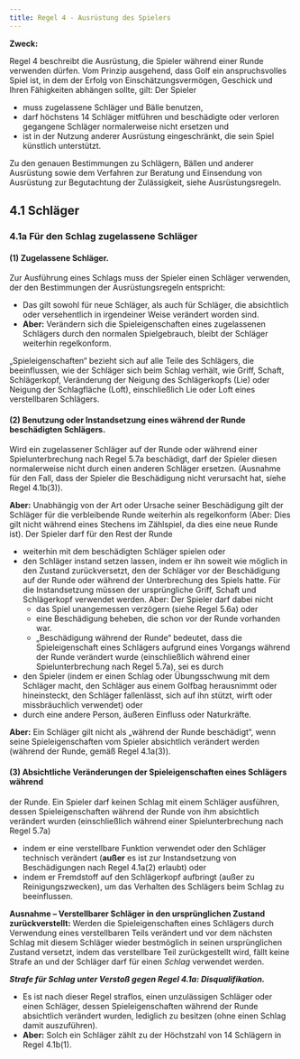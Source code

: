 ```yaml
---
title: Regel 4 - Ausrüstung des Spielers
---
```


**Zweck:**

Regel 4 beschreibt die Ausrüstung, die Spieler während einer Runde verwenden
dürfen. Vom Prinzip ausgehend, dass Golf ein anspruchsvolles Spiel ist, in
dem der Erfolg von Einschätzungsvermögen, Geschick und Ihren Fähigkeiten
abhängen sollte, gilt: Der Spieler

- muss zugelassene Schläger und Bälle benutzen,
- darf höchstens 14 Schläger mitführen und beschädigte oder verloren
  gegangene Schläger normalerweise nicht ersetzen und
- ist in der Nutzung anderer Ausrüstung eingeschränkt, die sein Spiel künstlich
  unterstützt.

Zu den genauen Bestimmungen zu Schlägern, Bällen und anderer Ausrüstung sowie
dem Verfahren zur Beratung und Einsendung von Ausrüstung zur Begutachtung der
Zulässigkeit, siehe Ausrüstungsregeln.

## 4.1 Schläger

### 4.1a Für den Schlag zugelassene Schläger

#### (1) Zugelassene Schläger.

Zur Ausführung eines Schlags muss der Spieler einen
Schläger verwenden, der den Bestimmungen der Ausrüstungsregeln entspricht:

- Das gilt sowohl für neue Schläger, als auch für Schläger, die absichtlich oder
  versehentlich in irgendeiner Weise verändert worden sind.
- **Aber:** Verändern sich die Spieleigenschaften eines zugelassenen Schlägers
  durch den normalen Spielgebrauch, bleibt der Schläger weiterhin
  regelkonform.

„Spieleigenschaften“ bezieht sich auf alle Teile des Schlägers, die beeinflussen,
wie der Schläger sich beim Schlag verhält, wie Griff, Schaft, Schlägerkopf,
Veränderung der Neigung des Schlägerkopfs (Lie) oder Neigung der Schlagfläche
(Loft), einschließlich Lie oder Loft eines verstellbaren Schlägers.

#### (2) Benutzung oder Instandsetzung eines während der Runde beschädigten Schlägers.

Wird ein zugelassener Schläger auf der Runde oder während einer
Spielunterbrechung nach Regel 5.7a beschädigt, darf der Spieler diesen
normalerweise nicht durch einen anderen Schläger ersetzen. (Ausnahme für den
Fall, dass der Spieler die Beschädigung nicht verursacht hat, siehe Regel 4.1b(3)).

**Aber:** Unabhängig von der Art oder Ursache seiner Beschädigung gilt der
Schläger für die verbleibende Runde weiterhin als regelkonform (Aber: Dies gilt
nicht während eines Stechens im Zählspiel, da dies eine neue Runde ist).
Der Spieler darf für den Rest der Runde

- weiterhin mit dem beschädigten Schläger spielen oder
- den Schläger instand setzen lassen, indem er ihn soweit wie möglich in den
  Zustand zurückversetzt, den der Schläger vor der Beschädigung auf der Runde
  oder während der Unterbrechung des Spiels hatte. Für die Instandsetzung
  müssen der ursprüngliche Griff, Schaft und Schlägerkopf verwendet werden.
  Aber: Der Spieler darf dabei nicht
  - das Spiel unangemessen verzögern (siehe Regel 5.6a) oder
  - eine Beschädigung beheben, die schon vor der Runde vorhanden war.
  - „Beschädigung während der Runde“ bedeutet, dass die Spieleigenschaft
    eines Schlägers aufgrund eines Vorgangs während der Runde verändert wurde
    (einschließlich während einer Spielunterbrechung nach Regel 5.7a), sei es durch
- den Spieler (indem er einen Schlag oder Übungsschwung mit dem Schläger
  macht, den Schläger aus einem Golfbag herausnimmt oder hineinsteckt, den
  Schläger fallenlässt, sich auf ihn stützt, wirft oder missbräuchlich verwendet)
  oder
- durch eine andere Person, äußeren Einfluss oder Naturkräfte.

**Aber:** Ein Schläger gilt nicht als „während der Runde beschädigt“, wenn seine
Spieleigenschaften vom Spieler absichtlich verändert werden (während der
Runde, gemäß Regel 4.1a(3)).

#### (3) Absichtliche Veränderungen der Spieleigenschaften eines Schlägers während

der Runde. Ein Spieler darf keinen Schlag mit einem Schläger ausführen, dessen
Spieleigenschaften während der Runde von ihm absichtlich verändert wurden
(einschließlich während einer Spielunterbrechung nach Regel 5.7a)

- indem er eine verstellbare Funktion verwendet oder den Schläger technisch
  verändert (**außer** es ist zur Instandsetzung von Beschädigungen nach Regel
  4.1a(2) erlaubt) oder
- indem er Fremdstoff auf den Schlägerkopf aufbringt (außer zu
  Reinigungszwecken), um das Verhalten des Schlägers beim Schlag zu
  beeinflussen.

**Ausnahme – Verstellbarer Schläger in den ursprünglichen Zustand zurückverstellt:**
Werden die Spieleigenschaften eines Schlägers durch
Verwendung eines verstellbaren Teils verändert und vor dem nächsten Schlag mit
diesem Schläger wieder bestmöglich in seinen ursprünglichen Zustand versetzt,
indem das verstellbare Teil zurückgestellt wird, fällt keine Strafe an und der
Schläger darf für einen _Schlag_ verwendet werden.

**_Strafe für Schlag unter Verstoß gegen Regel 4.1a: Disqualifikation._**

- Es ist nach dieser Regel straflos, einen unzulässigen Schläger oder einen
  Schläger, dessen Spieleigenschaften während der Runde absichtlich verändert
  wurden, lediglich zu besitzen (ohne einen Schlag damit auszuführen).
- **Aber:** Solch ein Schläger zählt zu der Höchstzahl von 14 Schlägern in Regel 4.1b(1).
